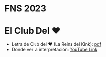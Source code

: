 # FNS 2023

# El Club Del ❤️

* Letra de Club del ❤️ (La Reina del Kink): [pdf](https://github.com/leoferres/fns2023/blob/main/queenofkink.pdf)
* Donde ver la interpretación: [YouTube Link](https://www.youtube.com/watch?v=M9RY4vX8x8g&t=7564s)

